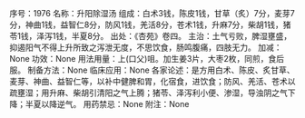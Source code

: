 序号：1976
名称：升阳除湿汤
组成：白术3钱，陈皮1钱，甘草（炙）7分，麦芽7分，神曲1钱，益智仁8分，防风1钱，羌活8分，苍术1钱，升麻7分，柴胡1钱，猪苓1钱，泽泻1钱，半夏8分。
出处：《杏苑》卷四。
主治：土气亏败，脾湿壅盛，抑遏阳气不得上升所致之泻泄无度，不思饮食，肠鸣腹痛，四肢无力。
加减：None
功效：None
用法用量：上(口父)咀。加生姜3片，大枣2枚，同煎，食后服。
制备方法：None
临床应用：None
各家论述：是方用白术、陈皮、炙甘草、麦芽、神曲、益智仁等，以补中健脾和胃，化宿食，进饮食；防风、羌活、苍术以疏壅湿；用升麻、柴胡引清阳之气上腾；猪苓、泽泻利小便、渗湿，导浊阴之气下降；半夏以降逆气。
用药禁忌：None
附注：None
